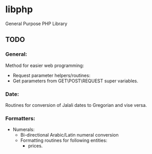 # libphp
General Purpose PHP Library

## TODO

### General:
Method for easier web programming:
* Request parameter helpers/routines:
* Get parameters from GET\POST\REQUEST super variables.

### Date:
Routines for conversion of Jalali dates to Gregorian and vise versa.

### Formatters:
* Numerals:
    * Bi-directional Arabic/Latin numeral conversion
    * Formatting routines for following entities:
        * prices.
